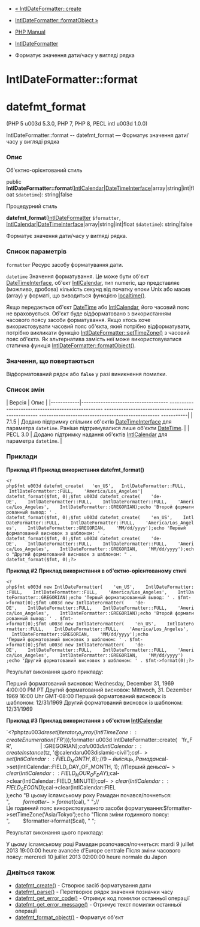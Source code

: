 - [« IntlDateFormatter::create](intldateformatter.create.md)
- [IntlDateFormatter::formatObject
»](intldateformatter.formatobject.md)

- [PHP Manual](index.md)
- [IntlDateFormatter](class.intldateformatter.md)
- Форматує значення дати/часу у вигляді рядка

# IntlDateFormatter::format

# datefmt_format

(PHP 5 u003d 5.3.0, PHP 7, PHP 8, PECL intl u003d 1.0.0)

IntlDateFormatter::format -- datefmt_format — Форматує значення
дати/часу у вигляді рядка

### Опис

Об'єктно-орієнтований стиль

public
**IntlDateFormatter::format**([IntlCalendar](class.intlcalendar.md)\|[DateTimeInterface](class.datetimeinterface.md)\|array\|string\|int\|float
`$datetime`): string\|false

Процедурний стиль

**datefmt_format**([IntlDateFormatter](class.intldateformatter.md)
`$formatter`,
[IntlCalendar](class.intlcalendar.md)\|[DateTimeInterface](class.datetimeinterface.md)\|array\|string\|int\|float
`$datetime`): string\|false

Форматує значення дати/часу у вигляді рядка.

### Список параметрів

`formatter`
Ресурс засобу форматування дати.

`datetime`
Значення форматування. Це може бути об'єкт
[DateTimeInterface](class.datetimeinterface.md), об'єкт
[IntlCalendar](class.intlcalendar.md), тип numeric, що представляє
(можливо, дробова) кількість секунд від початку епохи Unix або масив
(array) у форматі, що виводиться функцією
[localtime()](function.localtime.md).

Якщо передається об'єкт [DateTime](class.datetime.md) або
[IntlCalendar](class.intlcalendar.md), його часовий пояс не
враховується. Об'єкт буде відформатовано з використанням часового поясу
засоби форматування. Якщо хтось хоче використовувати часовий пояс
об'єкта, який потрібно відформатувати, потрібно викликати функцію
[IntlDateFormatter::setTimeZone()](intldateformatter.settimezone.md) з
часовий пояс об'єкта. Як альтернатива замість неї може
використовуватися статична функція
[IntlDateFormatter::formatObject()](intldateformatter.formatobject.md).

### Значення, що повертаються

Відформатований рядок або **`false`** у разі виникнення помилки.

### Список змін

| Версія | Опис |
|------------|------------------------------------ -------------------------------------------------- -------------------------------------------------- -------------------------------------------------- -----------|
| 7.1.5 | Додано підтримку спільних об'єктів [DateTimeInterface](class.datetimeinterface.md) для параметра `datetime`. Раніше підтримувалися лише об'єкти [DateTime](class.datetime.md). |
| PECL 3.0 | Додано підтримку надання об'єктів [IntlCalendar](class.intlcalendar.md) для параметра `datetime`. |

### Приклади

**Приклад #1 Приклад використання **datefmt_format()****

`<?php$fmt u003d datefmt_create(   'en_US',   IntlDateFormatter::FULL,    IntlDateFormatter::FULL,    'America/Los_Angeles'| datefmt_format($fmt, 0);$fmt u003d datefmt_create(    'de-DE',    IntlDateFormatter::FULL,    IntlDateFormatter::FULL,    'America/Los_Angeles',    IntlDateFormatter::GREGORIAN);echo 'Второй форматированный вывод: ' . datefmt_format($fmt, 0);$fmt u003d datefmt_create(    'en_US',    IntlDateFormatter::FULL,    IntlDateFormatter::FULL,    'America/Los_Angeles',    IntlDateFormatter::GREGORIAN,    'MM/dd/yyyy');echo 'Первый форматований висновок з шаблоном: ' . datefmt_format($fmt, 0);$fmt u003d datefmt_create(    'de-DE',    IntlDateFormatter::FULL,    IntlDateFormatter::FULL,    'America/Los_Angeles',    IntlDateFormatter::GREGORIAN,    'MM/dd/yyyy');echo "Другий форматований висновок з шаблоном: " . datefmt_format($fmt, 0);?> `

**Приклад #2 Приклад використання в об'єктно-орієнтованому стилі**

` <?php$fmt u003d new IntlDateFormatter(    'en_US',    IntlDateFormatter::FULL,    IntlDateFormatter::FULL,    'America/Los_Angeles',    IntlDateFormatter::GREGORIAN);echo 'Первый форматированный вывод: ' . $fmt->format(0);$fmt u003d new IntlDateFormatter(    'de-DE',    IntlDateFormatter::FULL,    IntlDateFormatter::FULL,    'America/Los_Angeles',    IntlDateFormatter::GREGORIAN);echo 'Второй форматированный вывод: ' . $fmt->format(0);$fmt u003d new IntlDateFormatter(    'en_US',    IntlDateFormatter::FULL,    IntlDateFormatter::FULL,    'America/Los_Angeles',    IntlDateFormatter::GREGORIAN,    'MM/dd/yyyy');echo 'Перший форматований висновок з шаблоном: ' . $fmt->format(0);$fmt u003d new IntlDateFormatter(    'de-DE',    IntlDateFormatter::FULL,    IntlDateFormatter::FULL,    'America/Los_Angeles',    IntlDateFormatter::GREGORIAN,    'MM/dd/yyyy') ;echo 'Другий форматований висновок з шаблоном: ' . $fmt->format(0);?> `

Результат виконання цього прикладу:

Перший форматований висновок: Wednesday, December 31, 1969 4:00:00 PM PT
Другий форматований висновок: Mittwoch, 31. Dezember 1969 16:00 Uhr GMT-08:00
Перший форматований висновок із шаблоном: 12/31/1969
Другий форматований висновок із шаблоном: 12/31/1969

**Приклад #3 Приклад використання з об'єктом
[IntlCalendar](class.intlcalendar.md)**

`<?php$tz u003d reset(iterator_to_array(IntlTimeZone::createEnumeration('FR')));$formatter u003d IntlDateFormatter::create(   'fr_FR',                   | :GREGORIAN);$cal u003d IntlCalendar::createInstance($tz, '@calendaru003dislamic-civil');$cal->set(IntlCalendar::FIELD_MONTH, 8); //9-й місяць, Рамадан$cal->set(IntlCalendar::FIELD_DAY_OF_MONTH, 1); //Перший день$cal->clear(IntlCalendar::FIELD_HOUR_OF_DAY);$cal->clear(IntlCalendar::FIELD_MINUTE);$cal->clear(IntlCalendar::FIELD_SECOND);$cal->clear(IntlCalendar::FIEL );echo "В цьому ісламському року Рамадан почався/почнеться:
",         $formatter->format($cal), "
";//Це годинний пояс використовуваного засоби форматування:$formatter->setTimeZone('Asia/Tokyo');echo "Після зміни годинного поясу:
",         $formatter->format($cal), "
";

Результат виконання цього прикладу:

У цьому ісламському році Рамадан розпочався/почнеться:
mardi 9 juillet 2013 19:00:00 heure avancée d’Europe centrale
Після зміни часового поясу:
mercredi 10 juillet 2013 02:00:00 heure normale du Japon

### Дивіться також

- [datefmt_create()](intldateformatter.create.md) - Створює засіб
форматування дати
- [datefmt_parse()](intldateformatter.parse.md) - Перетворює рядок
значення позначки часу
- [datefmt_get_error_code()](intldateformatter.geterrorcode.md) -
Отримує код помилки останньої операції
- [datefmt_get_error_message()](intldateformatter.geterrormessage.md) -
Отримує текст помилки останньої операції
- [datefmt_format_object()](intldateformatter.formatobject.md) -
Форматує об'єкт
